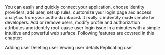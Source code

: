 You can easily and quickly connect your application, choose identity providers, add user, set up rules, customize your login page and access analytics from your autho dashboard. It really is indentity made simple for developers. Add or remove users, modify profile and authorization attributes and identify root-cause user login issue in a minutes with a simple intuitive and powerful web surface. Following features are covered in this chapter:

 Adding user
 Deleting user
 Vewing user details
 Replicating user  